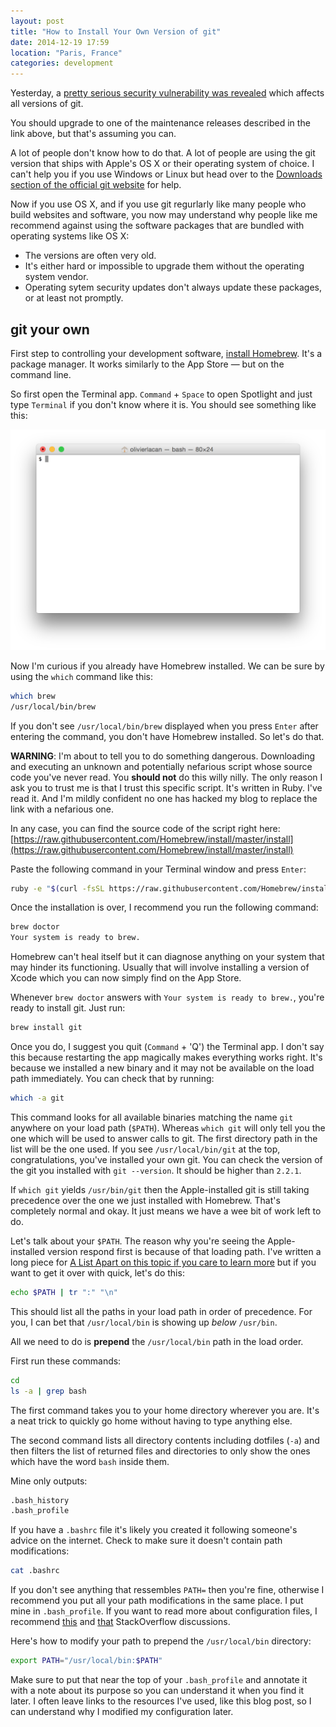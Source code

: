 ```yaml
---
layout: post
title: "How to Install Your Own Version of git"
date: 2014-12-19 17:59
location: "Paris, France"
categories: development
---
```


Yesterday, a [pretty serious security vulnerability was revealed](https://github.com/blog/1938-vulnerability-announced-update-your-git-clients) which affects all versions of git.

You should upgrade to one of the maintenance releases described in the
link above, but that's assuming you can.

A lot of people don't know how to do that. A lot of people are using the
git version that ships with Apple's OS X or their operating system of
choice. I can't help you if you use Windows or Linux but head over to the
[Downloads section of the official git website](http://git-scm.com/downloads) for help.

Now if you use OS X, and if you use git regurlarly like many people who
build websites and software, you now may understand why people like me
recommend against using the software packages that are bundled with
operating systems like OS X:

- The versions are often very old.
- It's either hard or impossible to upgrade them without the operating
  system vendor.
- Operating sytem security updates don't always update these packages,
  or at least not promptly.

## git your own

First step to controlling your development software,
[install Homebrew](http://brew.sh/). It's a package manager.
It works similarly to the App Store — but on the command line.

So first open the Terminal app. `Command` + `Space` to open Spotlight
and just type `Terminal` if you don't know where it is. You should see
something like this:

![Terminal](/images/terminal.png)

Now I'm curious if you already have Homebrew installed. We can be sure
by using the `which` command like this:

```bash
which brew
/usr/local/bin/brew
```

If you don't see `/usr/local/bin/brew` displayed when you press `Enter`
after entering the command, you don't have Homebrew installed.
So let's do that.

**WARNING**: I'm about to tell you to do something dangerous.
Downloading and executing an unknown and potentially nefarious script
whose source code you've never read. You **should not** do this willy
nilly. The only reason I ask you to trust me is that I trust this
specific script. It's written in Ruby. I've read it. And I'm mildly
confident no one has hacked my blog to replace the link with a nefarious
one.

In any case, you can find the source code of the script right here: [https://raw.githubusercontent.com/Homebrew/install/master/install](https://raw.githubusercontent.com/Homebrew/install/master/install)

Paste the following command in your Terminal window and press `Enter`:

```bash
ruby -e "$(curl -fsSL https://raw.githubusercontent.com/Homebrew/install/master/install)"
```

Once the installation is over, I recommend you run the following command:

```bash
brew doctor
Your system is ready to brew.
```

Homebrew can't heal itself but it can diagnose anything on your system
that may hinder its functioning. Usually that will involve installing a
version of Xcode which you can now simply find on the App Store.

Whenever `brew doctor` answers with `Your system is ready to brew.`, you're
ready to install git. Just run:

```bash
brew install git
```

Once you do, I suggest you quit (`Command` + 'Q') the Terminal app. I
don't say this because restarting the app magically makes everything
works right. It's because we installed a new binary and it may not be
available on the load path immediately. You can check that by running:

```bash
which -a git
```

This command looks for all available binaries matching the name `git`
anywhere on your load path (`$PATH`). Whereas `which git` will only tell
you the one which will be used to answer calls to git. The first directory
path in the list will be the one used. If you see `/usr/local/bin/git` at
the top, congratulations, you've installed your own git. You can check
the version of the git you installed with `git --version`.
It should be higher than `2.2.1`.

If `which git` yields `/usr/bin/git` then the Apple-installed git is still
taking precedence over the one we just installed with Homebrew. That's
completely normal and okay. It just means we have a wee bit of work left to do.

Let's talk about your `$PATH`. The reason why you're seeing the Apple-installed
version respond first is because of that loading path. I've written a long
piece for [A List Apart on this topic if you care to learn more](http://alistapart.com/article/the-path-to-enlightenment) but if you want to get it over with quick, let's do this:

```bash
echo $PATH | tr ":" "\n"
```

This should list all the paths in your load path in order of precedence.
For you, I can bet that `/usr/local/bin` is showing up *below* `/usr/bin`.

All we need to do is **prepend** the `/usr/local/bin` path in the load
order.

First run these commands:

```bash
cd
ls -a | grep bash
```

The first command takes you to your home directory wherever you are.
It's a neat trick to quickly go home without having to type anything else.

The second command lists all directory contents including dotfiles (`-a`)
and then filters the list of returned files and directories to only show
the ones which have the word `bash` inside them.

Mine only outputs:

```bash
.bash_history
.bash_profile
```

If you have a `.bashrc` file it's likely you created it following someone's
advice on the internet. Check to make sure it doesn't contain path modifications:

```bash
cat .bashrc
```

If you don't see anything that ressembles `PATH=` then you're fine,
otherwise I recommend you put all your path modifications in the same
place. I put mine in `.bash_profile`. If you want to read more about
configuration files, I recommend [this](http://superuser.com/questions/789448/choosing-between-bashrc-profile-bash-profile-etc) and [that](http://superuser.com/questions/789448/choosing-between-bashrc-profile-bash-profile-etc) StackOverflow discussions.

Here's how to modify your path to prepend the `/usr/local/bin` directory:

```bash
export PATH="/usr/local/bin:$PATH"
```

Make sure to put that near the top of your `.bash_profile` and annotate
it with a note about its purpose so you can understand it when you find it
later. I often leave links to the resources I've used, like this blog
post, so I can understand why I modified my configuration later.
